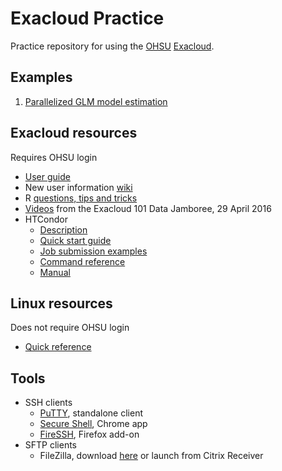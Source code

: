 # Exacloud Practice

Practice repository for using the [OHSU](http://www.ohsu.edu/xd/) [Exacloud](http://exainfo/).


## Examples

1. [Parallelized GLM model estimation](ParallelGLMTuning/README.md)


## Exacloud resources

Requires OHSU login

* [User guide](http://exainfo.ohsu.edu/attachments/download/34/ExaCloud%20User%20Guide%20v1.1.pdf)
* New user information [wiki](http://exainfo/projects/new-user-information/wiki)
* R [questions, tips and tricks](http://exainfo/projects/new-user-information/wiki/R_Questions_Tips_and_Tricks)
* [Videos](https://echo360ess.ohsu.edu:8443/ess/portal/section/3558ad2f-2433-42d6-ae98-4aa52d61eba5) from the Exacloud 101 Data Jamboree, 29 April 2016
* HTCondor
    * [Description](https://research.cs.wisc.edu/htcondor/description.html)
    * [Quick start guide](https://research.cs.wisc.edu/htcondor/manual/quickstart.html)
    * [Job submission examples](https://research.cs.wisc.edu/htcondor/quick-start.html)
    * [Command reference](http://research.cs.wisc.edu/htcondor/manual/v8.4/11_Command_Reference.html)
    * [Manual](http://research.cs.wisc.edu/htcondor/manual/v8.4/index.html)

    
## Linux resources

Does not require OHSU login

* [Quick reference](http://www.linuxdevcenter.com/excerpt/LinuxPG_quickref/linux.pdf)


## Tools

* SSH clients
    * [PuTTY](http://www.putty.org/), standalone client
    * [Secure Shell](https://chrome.google.com/webstore/detail/secure-shell/pnhechapfaindjhompbnflcldabbghjo), Chrome app
    * [FireSSH](https://addons.mozilla.org/en-US/firefox/addon/firessh/), Firefox add-on
* SFTP clients
    * FileZilla, download [here](https://filezilla-project.org/) or launch from Citrix Receiver
